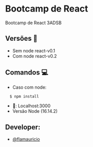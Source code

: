 # Bootcamp de React
Bootcamp de React 3ADSB

## Versões 🚀
- Sem node react-v0.1
- Com node react-v0.2

## Comandos 💻
- Caso com node:
```bash 
  $ npm install
```
- 🚪: Localhost:3000
- Versão Node (16.14.2)

## Developer:
- <a href="https://github.com/flamauricio"> @flamauricio <a/>
